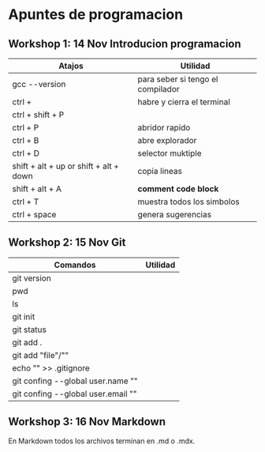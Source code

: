 # Apuntes de programacion

## Workshop 1: 14 Nov Introducion programacion

|Atajos |Utilidad  |
|---------|----------|
|gcc --version|para seber si tengo el compilador|
|ctrl + |habre y cierra el terminal|
|ctrl + shift + P|     |
|ctrl + P| abridor rapido |
|ctrl + B| abre explorador |
|ctrl + D| selector muktiple |
|shift + alt + up or shift + alt + down  |copia lineas|
|shift + alt + A|**comment code block**|
|ctrl + T|muestra todos los simbolos|
|ctrl + space|genera sugerencias|

## Workshop 2: 15 Nov Git

|Comandos |Utilidad  |
|---------|----------|
|git version||
|pwd||
|ls||
|git init||
|git status||
|git add . ||
|git add "file"/""||
|echo "" >> .gitignore||
|git confing --global user.name ""||
|git confing --global user.email ""||

## Workshop 3: 16 Nov Markdown

En Markdown todos los archivos terminan en .md o .mdx.

